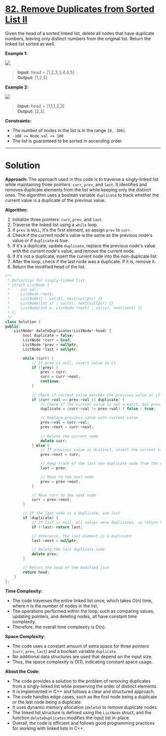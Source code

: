 # [82. Remove Duplicates from Sorted List II](https://leetcode.com/problems/remove-duplicates-from-sorted-list-ii/)

Given the head of a sorted linked list, delete all nodes that have duplicate numbers, leaving only distinct numbers from the original list. Return the linked list sorted as well.

 


**Example 1:**

![](https://assets.leetcode.com/uploads/2021/01/04/linkedlist2.jpg)

>**Input:** head = [1,2,3,3,4,4,5]<br>
**Output:** [1,2,5]

**Example 2:**

![](https://assets.leetcode.com/uploads/2021/01/04/linkedlist2.jpg)

>**Input:** head = [1,1,1,2,3]<br>
**Output:** [2,3]
 

**Constraints:**

- The number of nodes in the list is in the range `[0, 300]`.
- `-100 <= Node.val <= 100`
- The list is guaranteed to be sorted in ascending order.
---
# Solution

**Approach:**
The approach used in this code is to traverse a singly-linked list while maintaining three pointers: `curr`, `prev`, and `last`. It identifies and removes duplicate elements from the list while keeping only the distinct ones. The algorithm uses a boolean variable `duplicate` to track whether the current value is a duplicate of the previous value.

**Algorithm:**
1. Initialize three pointers: `curr`, `prev`, and `last`.
2. Traverse the linked list using a `while` loop.
3. If `prev` is `NULL`, it's the first element, so assign `prev` to `curr`.
4. Check if the current node's value is the same as the previous node's value or if `duplicate` is true.
5. If it's a duplicate, update `duplicate`, replace the previous node's value with the current node's value, and remove the current node.
6. If it's not a duplicate, insert the current node into the non-duplicate list.
7. After the loop, check if the last node was a duplicate. If it is, remove it.
8. Return the modified head of the list.


```cpp
/**
 * Definition for singly-linked list.
 * struct ListNode {
 *     int val;
 *     ListNode *next;
 *     ListNode() : val(0), next(nullptr) {}
 *     ListNode(int x) : val(x), next(nullptr) {}
 *     ListNode(int x, ListNode *next) : val(x), next(next) {}
 * };
 */
class Solution {
public:
    ListNode* deleteDuplicates(ListNode* head) {
        bool duplicate = false;
        ListNode *curr = head;
        ListNode *prev = nullptr;
        ListNode *last = nullptr;

        while (curr) {
            // If prev is null, insert value in it
            if (!prev) {
                prev = curr;
                curr = curr->next;
                continue;
            }
            
            // Check if current value matches the previous value or if duplicate is true
            if (curr->val == prev->val || duplicate) {
                // Check if the current value is not a match, but previous value is not distinct
                duplicate = (curr->val != prev->val) ? false : true;

                // Replace previous value with current value
                prev->val = curr->val;
                prev->next = curr->next;
                
                // Delete the current node
                delete curr;
            } else {
                // If previous value is distinct, insert the current value in the previous node's next
                prev->next = curr;

                // Keep track of the last non-duplicate node from the end
                last = prev;

                // Move to the next node
                prev = prev->next;
            }

            // Move curr to the next node
            curr = prev->next;
        }

        // If the last node is a duplicate, use last
        if (duplicate) {
            // If last is null, all values were duplicates, so return NULL
            if (!last) return last;

            // Otherwise, the last element is a duplicate
            last->next = nullptr;

            // Delete the last duplicate node
            delete prev;
        }

        // Return the head of the modified list
        return head;
    }
};

```

**Time Complexity:**
- The code traverses the entire linked list once, which takes O(n) time, where n is the number of nodes in the list.
- The operations performed within the loop, such as comparing values, updating pointers, and deleting nodes, all have constant time complexity.
- Therefore, the overall time complexity is O(n).

**Space Complexity:**
- The code uses a constant amount of extra space for three pointers (`curr`, `prev`, `last`) and a boolean variable `duplicate`.
- No additional data structures are used that depend on the input size.
- Thus, the space complexity is O(1), indicating constant space usage.

**About the Code:**
- The code provides a solution to the problem of removing duplicates from a singly-linked list while preserving the order of distinct elements.
- It is implemented in C++ and follows a clear and structured approach.
- The code handles edge cases, such as the first node being a duplicate or the last node being a duplicate.
- It uses dynamic memory allocation (`delete`) to remove duplicate nodes.
- The linked list structure is defined using the `ListNode` struct, and the function `deleteDuplicates` modifies the input list in-place.
- Overall, the code is efficient and follows good programming practices for working with linked lists in C++.


